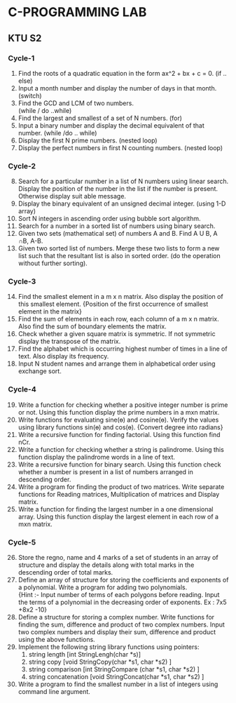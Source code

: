 # C-PROGRAMMING LAB 
## KTU S2 
### Cycle-1 
1. Find the roots of a quadratic equation in the form ax^2 + bx + c = 0.   (if .. else) 
2. Input a month number and display the number of days in that month.  (switch) 
3. Find the GCD and LCM of two numbers.             
   (while / do ..while) 
4. Find the largest and smallest of a set of N numbers.    (for) 
5. Input a binary number and display the decimal equivalent of that number. 
   (while /do .. while) 
6. Display the first N prime numbers.
   (nested loop)     
7. Display the perfect numbers in first N counting numbers. (nested loop)     
### Cycle-2 
8. Search for a particular number in a list of N numbers using linear search. Display 
   the position of the number in the list if the number is present. Otherwise display suit
   able message. 
9. Display the binary equivalent of an unsigned decimal integer.  (using 1-D array) 
10. Sort N integers in ascending order using bubble sort algorithm. 
11. Search for a number in a sorted list of numbers using binary search.  
12. Given two sets (mathematical set) of numbers A and B. Find  A U B,  A ∩B,  A-B. 
13. Given two sorted list of numbers. Merge these two lists to form a new list such that 
    the resultant list is also in sorted order. (do the operation without further sorting). 
### Cycle-3 
14. Find the smallest element in a m x n matrix. Also display the position of this smallest 
    element. {Position of the first occurrence of smallest element in the matrix} 
15. Find the sum of elements in each row, each column of a m x n matrix. Also find the 
    sum of  boundary elements the matrix. 
16. Check whether a given square matrix is symmetric. If not symmetric display the 
    transpose of the matrix. 
17. Find the alphabet which is occurring highest number of times in a line of text. Also 
    display its frequency. 
18.  Input N student names and arrange them in alphabetical order using exchange sort. 
### Cycle-4 
19. Write a function for checking whether a positive integer number is prime or not.
    Using this function display the prime numbers in a mxn matrix. 
20. Write functions for evaluating sine(ɵ) and cosine(ɵ). Verify the values using library 
    functions sin(ɵ) and cos(ɵ). {Convert degree into radians} 
21. Write a recursive function for finding factorial. Using this function find nCr. 
22. Write a function for checking whether a string is palindrome. Using this function 
    display the palindrome words in a line of text. 
23. Write a recursive function for binary search. Using this function check whether a 
    number is present in a list of numbers arranged in descending order. 
24. Write a program for finding the product of two matrices. Write separate functions for 
    Reading matrices, Multiplication of matrices and Display matrix. 
25. Write a function for finding the largest number in a one dimensional array.  Using this 
    function display the largest element in each row of a mxn matrix. 
### Cycle-5 
26. Store the regno, name and 4 marks of a set of students in an array of structure and 
    display the details along with total marks in the descending order of total marks.  
27. Define an array of structure for storing the coefficients and exponents of a 
    polynomial. Write a program for adding two polynomials.  
    {Hint :- Input number of terms of each polygons before reading. Input the terms of a 
    polynomial in the decreasing order of exponents. Ex : 7x5 +8x2 -10}  
28. Define a structure for storing a complex number. Write functions for finding the 
    sum, difference and product of two complex numbers. Input two complex numbers and 
    display their sum, difference and product using the above functions. 
29. Implement the following string library functions using pointers:  
    1. string length [int  StringLengh(char *s)]  
    2. string copy  [void  StringCopy(char *s1, char *s2) ] 
    3. string comparison  [int  StringCompare (char *s1, char *s2) ] 
    4. string concatenation [void  StringConcat(char *s1, char *s2) ]  
30. Write a program to find the smallest number in a list of integers using command line 
    argument.
